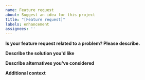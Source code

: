 ```yaml
---
name: Feature request
about: Suggest an idea for this project
title: "[Feature request]"
labels: enhancement
assignees: ''
---
```


**Is your feature request related to a problem? Please describe.**
<!-- A clear and concise description of what the problem is. e.g. I'm always frustrated when [...] -->


**Describe the solution you'd like**
<!-- A clear and concise description of what you want to happen. -->


**Describe alternatives you've considered**
<!-- A clear and concise description of any alternative solutions or features you've considered. -->


**Additional context**
<!-- Add any other context or screenshots about the feature request here. -->
